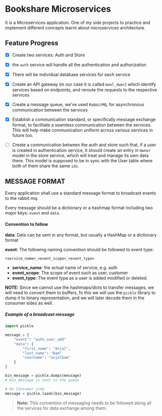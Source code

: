 # Bookshare Microservices
It is a Microservices application. One of my side projects to practice and implement different concepts learnt about microservices architecture.

## Feature Progress

- [x] Create two services: Auth and Store

- [x] the `auth` service will handle all the authentication and authorization

- [x] There will be individual database services for each service

- [x] Create an API gateway (in our case it is called `mool_dwar`) which identify services based on endpoints, and reroute the requests to the respective services

- [x] Create a message queue, we've used `RabbitMQ`, for asynchronous communication between the services

- [x] Establish a communication standard, or specifically message exchange format, to facilitate a seamless communication between the services. This will help make communication uniform across various services in future too.

- [ ] Create a communication between the auth and store such that, if a user is created in authentication service, it should create an entry in `Owner` model in the store service, which will treat and manage its own data there. This model is supposed to be in sync with the User table where both of them share the same `idx`.



## MESSAGE FORMAT

Every application shall use a standard message format to broadcast events to the rabbit mq.

Every message should be a dictionary or a hashmap format including two major keys: `event` and `data`.

#### Convention to follow
**data**: Data can be sent in any format, but usually a HashMap or a dictionary format

**event**: The following naming convention should be followed to event type:

`<service_name>_<event_scope>_<event_type>`

- **service_name**: the actual name of service, e.g. auth
- **event_scope**: The scope of event such as user, customer
- **event_type**: The event type as a user is added modified or deleted.

**NOTE:** Since we cannot use the hashmaps/dicts to transfer messages, we will need to convert them to buffers, fo this we will use the `pickle` library to dump it to binary representation, and we will later decode them in the consumer sides as well.

##### Example of a broadcast message
```python
import pickle

message = {
    "event": "auth_user_add"
    "data": {
        "first_name": "Anjal",
        "last_name": "Bam"
        "username": "anjalbam"
    }
}

bin_message = pickle.dumps(message)
# bin_message is sent to the queue

# On Consumer side
message = pickle.loads(bin_message)
```

> **Note:** This convention of messaging needs to be followed along all the services for data exchange among them.